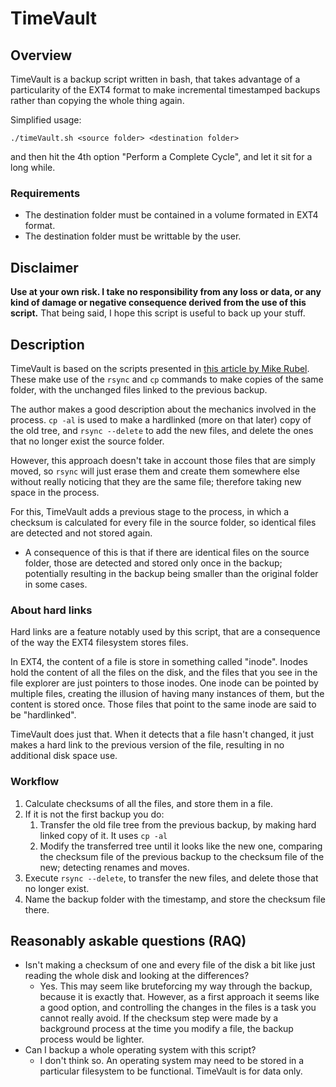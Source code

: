 # TimeVault

## Overview

TimeVault is a backup script written in bash, that takes advantage of a particularity of the EXT4 format to make incremental timestamped backups rather than copying the whole thing again.

Simplified usage:

```
./timeVault.sh <source folder> <destination folder>
```

and then hit the 4th option "Perform a Complete Cycle", and let it sit for a long while.

### Requirements

* The destination folder must be contained in a volume formated in EXT4 format.
* The destination folder must be writtable by the user.

## Disclaimer

**Use at your own risk. I take no responsibility from any loss or data, or any kind of damage or negative consequence derived from the use of this script.** That being said, I hope this script is useful to back up your stuff.

## Description



TimeVault is based on the scripts presented in [this article by Mike Rubel](http://www.mikerubel.org/computers/rsync_snapshots/). These make use of the ```rsync``` and ```cp``` commands to make copies of the same folder, with the unchanged files linked to the previous backup.

The author makes a good description about the mechanics involved in the process. ```cp -al``` is used to make a hardlinked (more on that later) copy of the old tree, and ```rsync --delete``` to add the new files, and delete the ones that no longer exist the source folder.

However, this approach doesn't take in account those files that are simply moved, so ```rsync``` will just erase them and create them somewhere else without really noticing that they are the same file; therefore taking new space in the process.

For this, TimeVault adds a previous stage to the process, in which a checksum is calculated for every file in the source folder, so identical files are detected and not stored again.
* A consequence of this is that if there are identical files on the source folder, those are detected and stored only once in the backup; potentially resulting in the backup being smaller than the original folder in some cases.


### About hard links

Hard links are a feature notably used by this script, that are a consequence of the way the EXT4 filesystem stores files.

In EXT4, the content of a file is store in something called "inode". Inodes hold the content of all the files on the disk, and the files that you see in the file explorer are just pointers to those inodes. One inode can be pointed by multiple files, creating the illusion of having many instances of them, but the content is stored once. Those files that point to the same inode are said to be "hardlinked".

TimeVault does just that. When it detects that a file hasn't changed, it just makes a hard link to the previous version of the file, resulting in no additional disk space use.

### Workflow

1. Calculate checksums of all the files, and store them in a file.
2. If it is not the first backup you do:
	1. Transfer the old file tree from the previous backup, by making hard linked copy of it. It uses ```cp -al```
	2. Modify the transferred tree until it looks like the new one, comparing the checksum file of the previous backup to the checksum file of the new; detecting renames and moves.
3. Execute ```rsync --delete```, to transfer the new files, and delete those that no longer exist.
4. Name the backup folder with the timestamp, and store the checksum file there.

## Reasonably askable questions (RAQ)

* Isn't making a checksum of one and every file of the disk a bit like just reading the whole disk and looking at the differences?
	* Yes. This may seem like bruteforcing my way through the backup, because it is exactly that. However, as a first approach it seems like a good option, and controlling the changes in the files is a task you cannot really avoid. If the checksum step were made by a background process at the time you modify a file, the backup process would be lighter.
* Can I backup a whole operating system with this script?
	* I don't think so. An operating system may need to be stored in a particular filesystem to be functional. TimeVault is for data only.